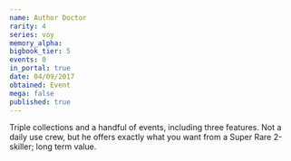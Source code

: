 ```yaml
---
name: Author Doctor
rarity: 4
series: voy
memory_alpha:
bigbook_tier: 5
events: 0
in_portal: true
date: 04/09/2017
obtained: Event
mega: false
published: true
---
```


Triple collections and a handful of events, including three features. Not a daily use crew, but he offers exactly what you want from a Super Rare 2-skiller; long term value.

